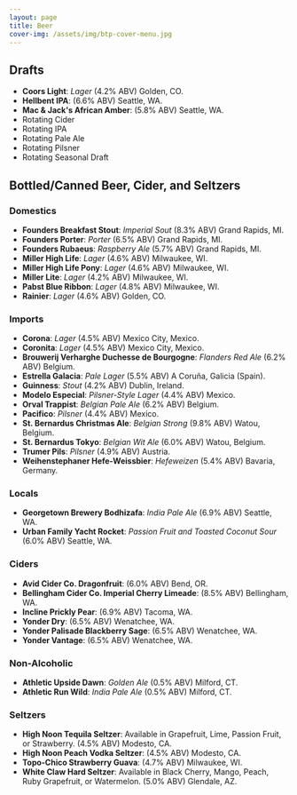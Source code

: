 ```yaml
---
layout: page
title: Beer
cover-img: /assets/img/btp-cover-menu.jpg
---
```


## Drafts

* **Coors Light**: *Lager* (4.2% ABV) Golden, CO.
* **Hellbent IPA**: (6.6% ABV) Seattle, WA.
* **Mac &amp; Jack's African Amber**: (5.8% ABV) Seattle, WA.
* Rotating Cider
* Rotating IPA
* Rotating Pale Ale
* Rotating Pilsner
* Rotating Seasonal Draft

## Bottled/Canned Beer, Cider, and Seltzers

### Domestics

* **Founders Breakfast Stout**: *Imperial Sout* (8.3% ABV) Grand Rapids, MI.
* **Founders Porter**: *Porter* (6.5% ABV) Grand Rapids, MI.
* **Founders Rubaeus**: *Raspberry Ale* (5.7% ABV) Grand Rapids, MI.
* **Miller High Life**: *Lager* (4.6% ABV) Milwaukee, WI.
* **Miller High Life Pony**: *Lager* (4.6% ABV) Milwaukee, WI.
* **Miller Lite**: *Lager* (4.2% ABV) Milwaukee, WI.
* **Pabst Blue Ribbon**: *Lager* (4.8% ABV) Milwaukee, WI.
* **Rainier**: *Lager* (4.6% ABV) Golden, CO.

### Imports

* **Corona**: *Lager* (4.5% ABV) Mexico City, Mexico.
* **Coronita**: *Lager* (4.5% ABV) Mexico City, Mexico.
* **Brouwerij Verharghe Duchesse de Bourgogne**: *Flanders Red Ale* (6.2% ABV) Belgium.
* **Estrella Galacia**: *Pale Lager* (5.5% ABV) A Coruña, Galicia (Spain).
* **Guinness**: *Stout* (4.2% ABV) Dublin, Ireland.
* **Modelo Especial**: *Pilsner-Style Lager* (4.4% ABV) Mexico.
* **Orval Trappist**: *Belgian Pale Ale* (6.2% ABV) Belgium.
* **Pacifico**: *Pilsner* (4.4% ABV) Mexico.
* **St. Bernardus Christmas Ale**: *Belgian Strong* (9.8% ABV) Watou, Belgium.
* **St. Bernardus Tokyo**: *Belgian Wit Ale* (6.0% ABV) Watou, Belgium.
* **Trumer Pils**: *Pilsner* (4.9% ABV) Austria.
* **Weihenstephaner Hefe-Weissbier**: *Hefeweizen* (5.4% ABV) Bavaria, Germany.

### Locals

* **Georgetown Brewery Bodhizafa**: *India Pale Ale* (6.9% ABV) Seattle, WA.
* **Urban Family Yacht Rocket**: *Passion Fruit and Toasted Coconut Sour* (6.0% ABV) Seattle, WA.

### Ciders

* **Avid Cider Co. Dragonfruit**: (6.0% ABV) Bend, OR.
* **Bellingham Cider Co. Imperial Cherry Limeade**: (8.5% ABV) Bellingham, WA.
* **Incline Prickly Pear**: (6.9% ABV) Tacoma, WA.
* **Yonder Dry**: (6.5% ABV) Wenatchee, WA.
* **Yonder Palisade Blackberry Sage**: (6.5% ABV) Wenatchee, WA.
* **Yonder Vantage**: (6.5% ABV) Wenatchee, WA.

### Non-Alcoholic

* **Athletic Upside Dawn**: *Golden Ale* (0.5% ABV) Milford, CT.
* **Athletic Run Wild**: *India Pale Ale* (0.5% ABV) Milford, CT.

### Seltzers

* **High Noon Tequila Seltzer**: Available in Grapefruit, Lime, Passion Fruit, or Strawberry. (4.5% ABV) Modesto, CA.
* **High Noon Peach Vodka Seltzer**: (4.5% ABV) Modesto, CA.
* **Topo-Chico Strawberry Guava**: (4.7% ABV) Milwaukee, WI.
* **White Claw Hard Seltzer**: Available in Black Cherry, Mango, Peach, Ruby Grapefruit, or Watermelon. (5.0% ABV) Glendale, AZ.
